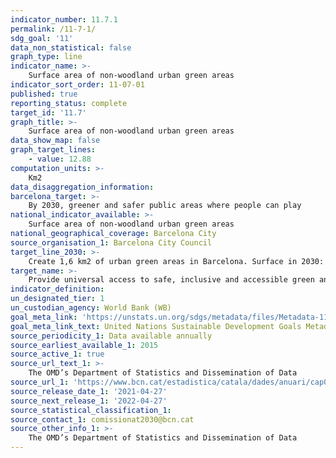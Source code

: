 ```yaml
---
indicator_number: 11.7.1
permalink: /11-7-1/
sdg_goal: '11'
data_non_statistical: false
graph_type: line
indicator_name: >-
    Surface area of non-woodland urban green areas
indicator_sort_order: 11-07-01
published: true
reporting_status: complete
target_id: '11.7'
graph_title: >-
    Surface area of non-woodland urban green areas
data_show_map: false
graph_target_lines:
    - value: 12.88
computation_units: >-
    Km2
data_disaggregation_information: 
barcelona_target: >-
    By 2030, greener and safer public areas where people can play
national_indicator_available: >-
    Surface area of non-woodland urban green areas
national_geographical_coverage: Barcelona City
source_organisation_1: Barcelona City Council
target_line_2030: >-
    Create 1,6 km2 of urban green areas in Barcelona. Surface in 2030: 12,88 km2
target_name: >-
    Provide universal access to safe, inclusive and accessible green and public spaces, in particular for women and children, older people and persons with disabilities
indicator_definition:
un_designated_tier: 1
un_custodian_agency: World Bank (WB)
goal_meta_link: 'https://unstats.un.org/sdgs/metadata/files/Metadata-11-07-01.pdf'
goal_meta_link_text: United Nations Sustainable Development Goals Metadata (pdf 894kB)
source_periodicity_1: Data available annually
source_earliest_available_1: 2015
source_active_1: true
source_url_text_1: >-
    The OMD’s Department of Statistics and Dissemination of Data 
source_url_1: 'https://www.bcn.cat/estadistica/catala/dades/anuari/cap01/C0101120.htm'
source_release_date_1: '2021-04-27'
source_next_release_1: '2022-04-27'
source_statistical_classification_1: 
source_contact_1: comissionat2030@bcn.cat
source_other_info_1: >-
    The OMD’s Department of Statistics and Dissemination of Data
---
```

